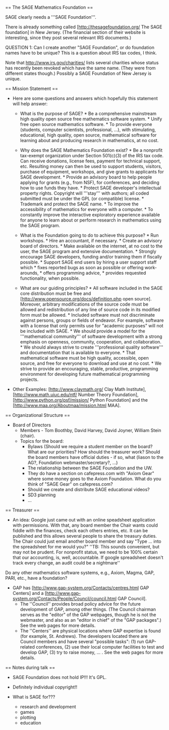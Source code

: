 == The SAGE Mathematics Foundation ==

SAGE clearly needs a '''SAGE Foundation'''. 

There is already something called [http://thesagefoundation.org/ The SAGE foundation] in New Jersey. (The financial section of their website is interesting, since they post several relevant IRS documents.)

   QUESTION 1: Can I create another "SAGE Foundation", or do foundation names have to be unique?  This is a question about IRS tax codes, I think. 

Note that http://www.irs.gov/charities/ lists several charities whose status has recently been revoked which have the same name. (They were from different states though.) Possibly a SAGE Foundation of New Jersey is unique.

== Mission Statement ==

 * Here are some questions and answers which hopefully this statement will help answer:

   * What is the purpose of SAGE?
         * Be a comprehensive mainstream high quality open source free mathematics software system.
         * Unify free open source mathematics software.
         * To provide everyone (students, computer scientists, professional, ...), with stimulating, educational, high quality, open source, mathematical software for learning about and producing research in mathematics, at no cost.

   * Why does the SAGE Mathematics Foundation exist? 
         * Be a nonprofit tax-exempt organization under Section 501(c)(3) of the IRS tax code.  Can receive donations, license fees, payment for technical support, etc.  Resulting money can then be used to support students, visitors, purchase of equipment, workshops, and give grants to applicants for SAGE development. 
         * Provide an advisory board to help people applying for grants (e.g., from NSF), for conferences, and deciding how to use funds they have. 
         * Protect SAGE developer's intellectual property rights.  Copyright will '''stay''' with authors; all coded submitted must be under the GPL (or compatible) license. 
         * Trademark and protect the SAGE name.
         * To improve the accessibility of mathematics for everyone with a computer. 
         * To constantly improve the interactive exploratory experience available for anyone to learn about or perform research in mathematics using the SAGE program.

   
   * What is the Foundation going to do to achieve this purpose?
         * Run workshops.
         * Hire an accountant, if necessary.
         * Create an advisory board of directors.
         * Make available on the internet, at no cost to the user, the SAGE program and extensive documentation.
         * Strongly encourage SAGE developers, funding and/or training them if fiscally possible.
         * Support SAGE end users by hiring a user support staff which
            * fixes reported bugs as soon as possible or offering work-arounds,
            * offers programming advice,
            * provides requested functionality, when possible.

   * What are our guiding principles? 
         * All software included in the SAGE core distribution must be free and [http://www.opensource.org/docs/definition.php open source]. Moreover, arbitrary modifications of the source code must be allowed and redistribution of any line of source code in its modified form must be allowed. 
         * Included software must not discriminate against persons, groups or fields of endeavor. For example, software with a license that only permits use for "academic purposes" will not be included with SAGE.
         * We should provide a model for the '''mathematical community''' of software development with a strong emphasis on openness, community, cooperation, and collaboration.
         * We should always strive to create '''professional quality software''' and documentation that is available to everyone.
         * That mathematical software must be high quality, accessible, open source, and free for everyone to download and use at no cost.
         * We strive to provide an encouraging, stable, productive, programming environment for developing future mathematical programming projects.

 * Other Examples: [http://www.claymath.org/ Clay Math Institute], [http://www.math.uiuc.edu/ntf/ Number Theory Foundation], [http://www.python.org/psf/mission/ Python Foundation] and the [http://www.maa.org/Aboutmaa/mission.html MAA].

== Organizational Structure ==

 * Board of Directors 
   * Members - Tom Boothby, David Harvey, David Joyner, William Stein (chair).
   * Topics for the board:
     * Bylaws (Should we require a student member on the board? What are our priorities? How should the treasurer work? Should the board members have official duties - if so, what (liason to the AG?, Foundation webmaster/secretary?, ...)
     * The relationship between the SAGE Foundation and the UW.
     * They do have a section on cafepress.com with "Axiom Gear" where some money goes to the Axiom Foundation. What do you think of "SAGE Gear" on cafepress.com?
     * Should we create and distribute SAGE educational videos?
     * SD3 planning
     * ...

== Treasurer ==

 * An idea: Google just came out with an online speadsheet application with permissions. With that, any board member the Chair wants could fiddle with the finances, check each others entries, etc. It can be published and this allows several people to share the treasury duties. The Chair could just email another board member and say "Type ... into the spreadsheet for me would you?" ''TB: This sounds convenient, but may not be prudent.  For nonprofit status, we need to be 100% certain that our accounting, is, well, accountable.  If google spreadsheet doesn't track every change, an audit could be a nightmare''

Do any other mathematics software systems, e.g., Axiom, Magma, GAP, PARI, etc., have a foundation?

 * GAP has [http://www.gap-system.org/Contacts/centres.html GAP Centers] and a [http://www.gap-system.org/Contacts/People/Council/council.html GAP Council]. 
   * The ''Council'' provides broad policy advice for the future development of GAP, among other things. (The Council chairman serves as the "editor" of the GAP webpages, though he is not the webmaster, and also as an "editor in chief" of the "GAP packages".) See the web pages for more details. 
   * The ''Centers'' are physical locations where GAP expertise is found (for example, St. Andrews). The developers located there are Council members and have several "possible tasks": (1) run GAP-related conferences, (2) use their local computer facilities to test and develop GAP, (3) try to raise money, ... . See the web pages for more details.

== Notes during talk ==

  * SAGE Foundation does not hold IP!!!  It's GPL.

  * Definitely individual copyright!!

  * What is SAGE for???
      - research and development
      - games
      - plotting
      - education
